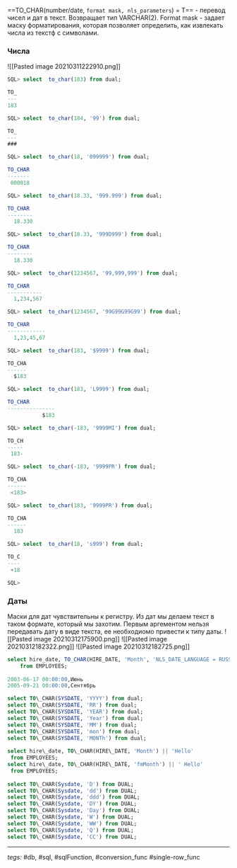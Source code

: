 ==TO\_CHAR(number/date, `format mask, nls_parameters`) = T== - перевод чисел и дат в текст. Возвращает тип VARCHAR(2). Format mask - задает маску форматирования, которая позволяет определить, как извлекать числа из текстф с символами.

### Числа
![[Pasted image 20210311222910.png]]

```sql
SQL> select  to_char(183) from dual;

TO_
---
183

SQL> select  to_char(184, '99') from dual;

TO_
---
###

SQL> select  to_char(18, '099999') from dual;

TO_CHAR
-------
 000018

SQL> select  to_char(18.33, '999.999') from dual;

TO_CHAR
--------
  18.330

SQL> select  to_char(18.33, '999D999') from dual;

TO_CHAR
--------
  18.330

SQL> select  to_char(1234567, '99,999,999') from dual;

TO_CHAR
-----------
  1,234,567

SQL> select  to_char(1234567, '99G99G99G99') from dual;

TO_CHAR
------------
  1,23,45,67

SQL> select  to_char(183, '$9999') from dual;

TO_CHA
------
  $183

SQL> select  to_char(183, 'L9999') from dual;

TO_CHAR
---------------
           $183

SQL> select  to_char(-183, '9999MI') from dual;

TO_CH
-----
 183-

SQL> select  to_char(-183, '9999PR') from dual;

TO_CHA
------
 <183>

SQL> select  to_char(183, '9999PR') from dual;

TO_CHA
------
  183

SQL> select  to_char(18, 's999') from dual;

TO_C
----
 +18

SQL>

```

### Даты  
Маски для дат чувствительны к регистру. Из дат мы делаем текст в таком формате, который мы захотим. Первым аргементом нельзя передавать дату в виде текста, ее необходиомо привести к типу даты.
![[Pasted image 20210312175900.png]]
![[Pasted image 20210312182322.png]]
![[Pasted image 20210312182725.png]]
```sql
select hire_date, TO_CHAR(HIRE_DATE, 'Month', 'NLS_DATE_LANGUAGE = RUSSIAN')  
    from EMPLOYEES;
	
2003-06-17 00:00:00,Июнь    
2005-09-21 00:00:00,Сентябрь
```

```sql
select TO\_CHAR(SYSDATE, 'YYYY') from dual;  
select TO\_CHAR(SYSDATE, 'RR') from dual;  
select TO\_CHAR(SYSDATE, 'YEAR') from dual;  
select TO\_CHAR(SYSDATE, 'Year') from dual;  
select TO\_CHAR(SYSDATE, 'MM') from dual;  
select TO\_CHAR(SYSDATE, 'mon') from dual;  
select TO\_CHAR(SYSDATE, 'MONTh') from dual;  
  
select hire\_date, TO\_CHAR(HIRE\_DATE, 'Month') || 'Hello'  
 from EMPLOYEES;  
select hire\_date, TO\_CHAR(HIRE\_DATE, 'fmMonth') || ' Hello'  
 from EMPLOYEES;  
  
select TO\_CHAR(Sysdate, 'D') from DUAL;  
select TO\_CHAR(Sysdate, 'dd') from DUAL;  
select TO\_CHAR(Sysdate, 'ddd') from DUAL; 
select TO\_CHAR(Sysdate, 'DY') from DUAL; 
select TO\_CHAR(Sysdate, 'Day') from DUAL;
select TO\_CHAR(Sysdate, 'W') from DUAL; 
select TO\_CHAR(Sysdate, 'WW') from DUAL; 
select TO\_CHAR(Sysdate, 'Q') from DUAL; 
select TO\_CHAR(Sysdate, 'CC') from DUAL; 


```

---
*tegs:* #db, #sql, #sqlFunction, #conversion_func #single-row_func 